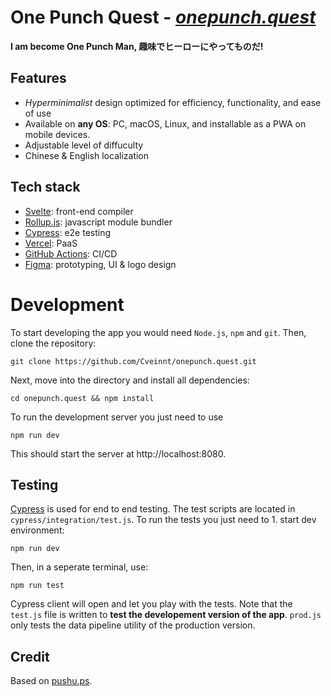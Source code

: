 # One Punch Quest - [_**onepunch.quest**_](https://onepunch.quest)

**I am become One Punch Man, 趣味でヒーローにやってものだ!**

## Features

- _Hyperminimalist_ design optimized for efficiency, functionality, and ease of use
- Available on **any OS**: PC, macOS, Linux, and installable as a PWA on mobile devices.
- Adjustable level of diffuculty
- Chinese & English localization

## Tech stack

- [Svelte](https://svelte.dev): front-end compiler
- [Rollup.js](https://rollupjs.org): javascript module bundler
- [Cypress](https://cypress.io): e2e testing
- [Vercel](https://vercel.com): PaaS
- [GitHub Actions](https://github.com/features/actions): CI/CD
- [Figma](https://figma.com): prototyping, UI & logo design

# Development

To start developing the app you would need `Node.js`, `npm` and `git`. Then, clone the repository:

```
git clone https://github.com/Cveinnt/onepunch.quest.git
```

Next, move into the directory and install all dependencies:

```
cd onepunch.quest && npm install
```

To run the development server you just need to use

```
npm run dev
```

This should start the server at http://localhost:8080.

## Testing

[Cypress](https://cypress.io) is used for end to end testing. The test scripts are located in `cypress/integration/test.js`. To run the tests you just need to 1. start dev environment:

```
npm run dev
```

Then, in a seperate terminal, use:

```
npm run test
```

Cypress client will open and let you play with the tests. Note that the `test.js` file is written to **test the developement version of the app**. `prod.js` only tests the data pipeline utility of the production version.

## Credit

Based on [pushu.ps](https://github.com/z-x/pushu.ps).
